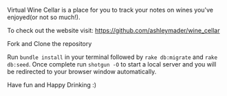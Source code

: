 
Virtual Wine Cellar is a place for you to track your notes on wines you've enjoyed(or not so much!). 

To check out the website visit: https://github.com/ashleymader/wine_cellar 

Fork and Clone the repository 

Run ```bundle install``` in your terminal followed by ```rake db:migrate``` and ```rake db:seed```. Once complete run ```shotgun -O``` to start a local server and you will be redirected to your browser window automatically. 

Have fun and Happy Drinking :) 
